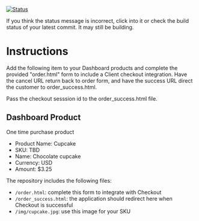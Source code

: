 [![Status](https://img.shields.io/badge/status-PROCESSING%20COMMIT:%20ee396d14ead2940b31b62d00cf564f58b68f8359-yellow.svg)](https://github.com/raysaavedra-work/bakery_scaffold_IYL1IyRjsYnLHzPD/commit/ee396d14ead2940b31b62d00cf564f58b68f8359)























If you think the status message is incorrect, click into it or check the build status of your latest commit. It may still be building.

# Instructions 

Add the following item to your Dashboard products and complete the provided "order.html" form to include a Client checkout integration. Have the cancel URL return back to order form, and have the success URL direct the customer to order_success.html. 

Pass the checkout sesssion id to the order_success.html file.

## Dashboard Product
One time purchase product
* Product Name: Cupcake
* SKU: TBD
* Name: Chocolate cupcake
* Currency: USD
* Amount: $3.25

The repository includes the following files:
* `/order.html`: complete this form to integrate with Checkout
* `/order_success.html`: the application should redirect here when Checkout is successful
* `/img/cupcake.jpg`: use this image for your SKU
